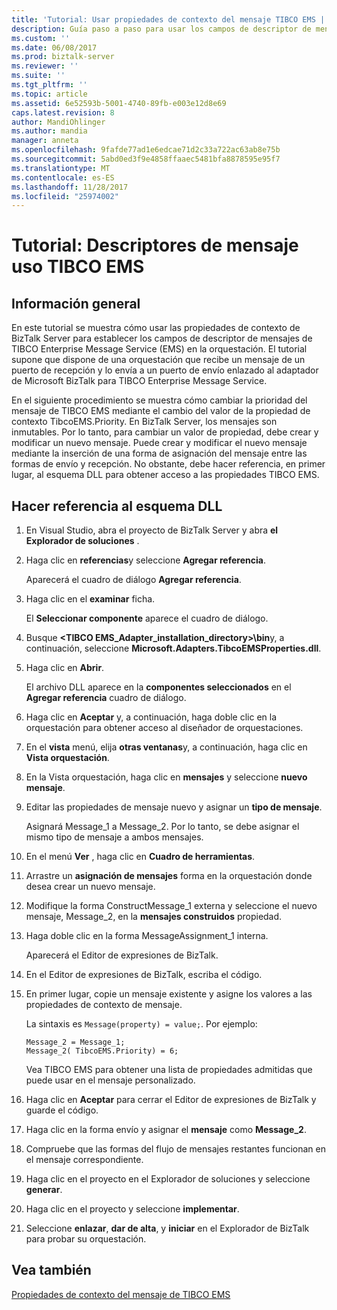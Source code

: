 ```yaml
---
title: 'Tutorial: Usar propiedades de contexto del mensaje TIBCO EMS | Documentos de Microsoft'
description: Guía paso a paso para usar los campos de descriptor de mensajes de TIBCO Enterprise Message Service en la orquestación de BizTalk Server
ms.custom: ''
ms.date: 06/08/2017
ms.prod: biztalk-server
ms.reviewer: ''
ms.suite: ''
ms.tgt_pltfrm: ''
ms.topic: article
ms.assetid: 6e52593b-5001-4740-89fb-e003e12d8e69
caps.latest.revision: 8
author: MandiOhlinger
ms.author: mandia
manager: anneta
ms.openlocfilehash: 9fafde77ad1e6edcae71d2c33a722ac63ab8e75b
ms.sourcegitcommit: 5abd0ed3f9e4858ffaaec5481bfa8878595e95f7
ms.translationtype: MT
ms.contentlocale: es-ES
ms.lasthandoff: 11/28/2017
ms.locfileid: "25974002"
---
```

# <a name="tutorial-use-tibco-ems-message-descriptors"></a>Tutorial: Descriptores de mensaje uso TIBCO EMS

## <a name="overview"></a>Información general
En este tutorial se muestra cómo usar las propiedades de contexto de BizTalk Server para establecer los campos de descriptor de mensajes de TIBCO Enterprise Message Service (EMS) en la orquestación. El tutorial supone que dispone de una orquestación que recibe un mensaje de un puerto de recepción y lo envía a un puerto de envío enlazado al adaptador de Microsoft BizTalk para TIBCO Enterprise Message Service.  
  
 En el siguiente procedimiento se muestra cómo cambiar la prioridad del mensaje de TIBCO EMS mediante el cambio del valor de la propiedad de contexto TibcoEMS.Priority. En BizTalk Server, los mensajes son inmutables. Por lo tanto, para cambiar un valor de propiedad, debe crear y modificar un nuevo mensaje. Puede crear y modificar el nuevo mensaje mediante la inserción de una forma de asignación del mensaje entre las formas de envío y recepción. No obstante, debe hacer referencia, en primer lugar, al esquema DLL para obtener acceso a las propiedades TIBCO EMS.  
  
## <a name="reference-the-schema-dll"></a>Hacer referencia al esquema DLL  
  
1.  En Visual Studio, abra el proyecto de BizTalk Server y abra **el Explorador de soluciones** .  
  
2.  Haga clic en **referencias**y seleccione **Agregar referencia**.  
  
     Aparecerá el cuadro de diálogo **Agregar referencia**.  
  
3.  Haga clic en el **examinar** ficha.  
  
     El **Seleccionar componente** aparece el cuadro de diálogo.  
  
4.  Busque  **\<TIBCO EMS_Adapter_installation_directory\>\bin**y, a continuación, seleccione **Microsoft.Adapters.TibcoEMSProperties.dll**.  
  
5.  Haga clic en **Abrir**.  
  
     El archivo DLL aparece en la **componentes seleccionados** en el **Agregar referencia** cuadro de diálogo.  
  
6.  Haga clic en **Aceptar** y, a continuación, haga doble clic en la orquestación para obtener acceso al diseñador de orquestaciones.  
  
7.  En el **vista** menú, elija **otras ventanas**y, a continuación, haga clic en **Vista orquestación**.  
  
8.  En la Vista orquestación, haga clic en **mensajes** y seleccione **nuevo mensaje**.  
  
9. Editar las propiedades de mensaje nuevo y asignar un **tipo de mensaje**.  
  
     Asignará Message_1 a Message_2. Por lo tanto, se debe asignar el mismo tipo de mensaje a ambos mensajes.  
  
10. En el menú **Ver** , haga clic en **Cuadro de herramientas**.  
  
11. Arrastre un **asignación de mensajes** forma en la orquestación donde desea crear un nuevo mensaje.  
  
12. Modifique la forma ConstructMessage_1 externa y seleccione el nuevo mensaje, Message_2, en la **mensajes construidos** propiedad.  
  
13. Haga doble clic en la forma MessageAssignment_1 interna.  
  
     Aparecerá el Editor de expresiones de BizTalk.  
  
14. En el Editor de expresiones de BizTalk, escriba el código.  
  
15. En primer lugar, copie un mensaje existente y asigne los valores a las propiedades de contexto de mensaje.  
  
     La sintaxis es `Message(property) = value;`. Por ejemplo:  
  
    ```  
    Message_2 = Message_1;  
    Message_2( TibcoEMS.Priority) = 6;  
    ```  
  
     Vea TIBCO EMS para obtener una lista de propiedades admitidas que puede usar en el mensaje personalizado.  
  
16. Haga clic en **Aceptar** para cerrar el Editor de expresiones de BizTalk y guarde el código.  
  
17. Haga clic en la forma envío y asignar el **mensaje** como **Message_2**.  
  
18. Compruebe que las formas del flujo de mensajes restantes funcionan en el mensaje correspondiente.  
  
19. Haga clic en el proyecto en el Explorador de soluciones y seleccione **generar**.  
  
20. Haga clic en el proyecto y seleccione **implementar**.  
  
21. Seleccione **enlazar**, **dar de alta**, y **iniciar** en el Explorador de BizTalk para probar su orquestación.  
  
## <a name="see-also"></a>Vea también  
[Propiedades de contexto del mensaje de TIBCO EMS](../core/message-context-properties-in-biztalk-server.md)